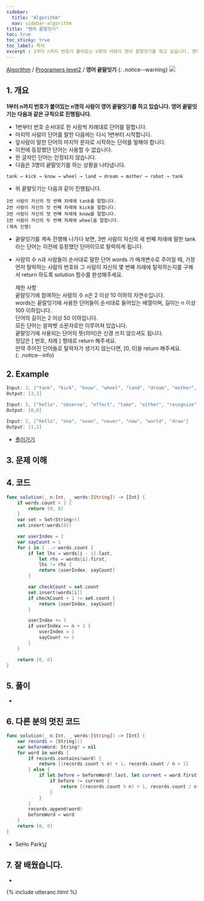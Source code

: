 ```yaml
---
sidebar:
  title: "Algorithm"
  nav: sidebar-algorithm
title: "영어 끝말잇기"
toc: true
toc_sticky: true
toc_label: 목차
excerpt : 1부터 n까지 번호가 붙어있는 n명의 사람이 영어 끝말잇기를 하고 있습니다. 영어 끝말잇기는 다음과 같은 규칙으로 진행됩니다.*
---
```

[Algorithm](/algorithm/) / [Programers level2](/algorithm/programers-level2/) / **영어 끝말잇기**
{: .notice--warning}
![](https://programmers.co.kr/assets/bi-programmers-light-0d164d49b51a123bab5cca11106145d6fac5a5ac04b8646780369c2a5bc0dd79.png)

## 1. 개요
**1부터 n까지 번호가 붙어있는 n명의 사람이 영어 끝말잇기를 하고 있습니다. 영어 끝말잇기는 다음과 같은 규칙으로 진행됩니다.**

- 1번부터 번호 순서대로 한 사람씩 차례대로 단어를 말합니다.
- 마지막 사람이 단어를 말한 다음에는 다시 1번부터 시작합니다.
- 앞사람이 말한 단어의 마지막 문자로 시작하는 단어를 말해야 합니다.
- 이전에 등장했던 단어는 사용할 수 없습니다.
- 한 글자인 단어는 인정되지 않습니다.
- 다음은 3명이 끝말잇기를 하는 상황을 나타냅니다.
```
tank → kick → know → wheel → land → dream → mother → robot → tank
```
- 위 끝말잇기는 다음과 같이 진행됩니다.
```
1번 사람이 자신의 첫 번째 차례에 tank를 말합니다.
2번 사람이 자신의 첫 번째 차례에 kick을 말합니다.
3번 사람이 자신의 첫 번째 차례에 know를 말합니다.
1번 사람이 자신의 두 번째 차례에 wheel을 말합니다.
(계속 진행)
```
- 끝말잇기를 계속 진행해 나가다 보면, 3번 사람이 자신의 세 번째 차례에 말한 tank 라는 단어는 이전에 등장했던 단어이므로 탈락하게 됩니다.

- 사람의 수 n과 사람들이 순서대로 말한 단어 words 가 매개변수로 주어질 때, 가장 먼저 탈락하는 사람의 번호와 그 사람이 자신의 몇 번째 차례에 탈락하는지를 구해서 return 하도록 solution 함수를 완성해주세요.

    제한 사항<br/>
    끝말잇기에 참여하는 사람의 수 n은 2 이상 10 이하의 자연수입니다.<br/>
    words는 끝말잇기에 사용한 단어들이 순서대로 들어있는 배열이며, 길이는 n 이상 100 이하입니다.<br/>
    단어의 길이는 2 이상 50 이하입니다.<br/>
    모든 단어는 알파벳 소문자로만 이루어져 있습니다.<br/>
    끝말잇기에 사용되는 단어의 뜻(의미)은 신경 쓰지 않으셔도 됩니다.<br/>
    정답은 [ 번호, 차례 ] 형태로 return 해주세요.<br/>
    만약 주어진 단어들로 탈락자가 생기지 않는다면, [0, 0]을 return 해주세요.<br/>
    {: .notice--info}

## 2. Example
```swift
Input: 3, ["tank", "kick", "know", "wheel", "land", "dream", "mother", "robot", "tank"]
Output: [3,3]
```

```swift
Input: 5, ["hello", "observe", "effect", "take", "either", "recognize", "encourage", "ensure", "establish", "hang", "gather", "refer", "reference", "estimate", "executive"]
Output: [0,0]
```

```swift
Input: 2, ["hello", "one", "even", "never", "now", "world", "draw"]
Output: [1,3]
```

* [풀러가기](https://programmers.co.kr/learn/courses/30/lessons/12981?language=swift)

## 3. 문제 이해


## 4. 코드
```swift
func solution(_ n:Int, _ words:[String]) -> [Int] {
    if words.count < 2 {
        return [0, 0]
    }
    var set = Set<String>()
    set.insert(words[0])

    var userIndex = 2
    var sayCount = 1
    for i in 1 ..< words.count {
        if let lhs = words[i - 1].last,
            let rhs = words[i].first,
            lhs != rhs {
            return [userIndex, sayCount]
        }

        var checkCount = set.count
        set.insert(words[i])
        if checkCount + 1 != set.count {
            return [userIndex, sayCount]
        }

        userIndex += 1
        if userIndex == n + 1 {
            userIndex = 1
            sayCount += 1
        }
    }

    return [0, 0]
}
```

## 5. 풀이
-

## 6. 다른 분의 멋진 코드
```swift
func solution(_ n:Int, _ words:[String]) -> [Int] {
    var records = [String]()
    var beforeWord: String? = nil
    for word in words {
        if records.contains(word) {
            return [(records.count % n) + 1, records.count / n + 1]
        } else {
            if let before = beforeWord?.last, let current = word.first {
                if before != current {
                    return [(records.count % n) + 1, records.count / n + 1]
                }
            }
        }
        records.append(word)
        beforeWord = word
    }
    return [0, 0]
}
```
- SeHo Park님

## 7. 잘 배웠습니다.
-

{% include utteranc.html %}
